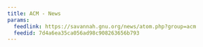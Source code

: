 ```yaml
---
title: ACM - News
params:
  feedlink: https://savannah.gnu.org/news/atom.php?group=acm
  feedid: 7d4a6ea35ca056ad98c908263656b793
---
```

